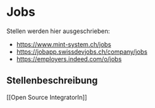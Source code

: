 # Jobs

Stellen werden hier ausgeschrieben:

* <https://www.mint-system.ch/jobs>
* <https://jobapp.swissdevjobs.ch/company/jobs>
* <https://employers.indeed.com/o/jobs>

## Stellenbeschreibung

[[Open Source IntegratorIn]]